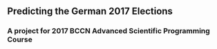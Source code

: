 ## Predicting the German 2017 Elections
### A project for 2017 BCCN Advanced Scientific Programming Course
